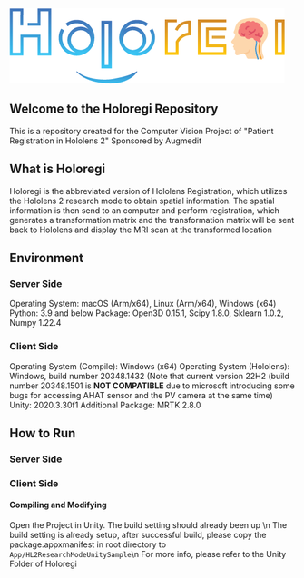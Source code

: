 ![alt text](Holoregilogo.png "Holoregi")
## Welcome to the Holoregi Repository
This is a repository created for the Computer Vision Project of "Patient Registration in Hololens 2" Sponsored by Augmedit
## What is Holoregi
Holoregi is the abbreviated version of Hololens Registration, which utilizes the Hololens 2 research mode to obtain spatial information. The spatial information is then send to an computer and perform registration, which generates a transformation matrix and the transformation matrix will be sent back to Hololens and display the MRI scan at the transformed location
## Environment
### Server Side
Operating System: macOS (Arm/x64), Linux (Arm/x64), Windows (x64)
Python: 3.9 and below
Package: Open3D 0.15.1, Scipy 1.8.0, Sklearn 1.0.2, Numpy 1.22.4
### Client Side
Operating System (Compile): Windows (x64)
Operating System (Hololens): Windows, build number 20348.1432 (Note that current version 22H2 (build number 20348.1501 is **NOT COMPATIBLE** due to microsoft introducing some bugs for accessing AHAT sensor and the PV camera at the same time)
Unity: 2020.3.30f1
Additional Package: MRTK 2.8.0
## How to Run
### Server Side
### Client Side
#### Compiling and Modifying
Open the Project in Unity. The build setting should already been up \n
The build setting is already setup, after successful build, please copy the package.appxmanifest in root directory to `App/HL2ResearchModeUnitySample`\n
For more info, please refer to the Unity Folder of Holoregi

